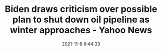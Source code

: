 ---
"title": "Biden draws criticism over possible plan to shut down oil pipeline as winter approaches - Yahoo News"
"date": "2021-11-8 8:44:33"
"feed_name": "GOOGLENEWSINDUSTRIAL"
"feed_website": "https://news.google.com/search?q=industrial%2Bincident&hl=en-US&gl=US&ceid=US:en"
"feed_rss": "https://news.google.com/rss/search?q=industrial%2Bincident&hl=en-US&gl=US&ceid=US:en"
"link": "https://news.yahoo.com/biden-draws-criticism-over-possible-084433433.html"
"source": "{'href': 'https://news.yahoo.com', 'title': 'Yahoo News'}"
"file": "_posts/2021-1-1-bb145dfc43036d1d40693bdcb9906a8a20c4f080.md"
"accident": "0"
"drilling": "0"
"dead": "0"
"injured": "0"
"arrested": "0"
"place": "unknown place"
"where": "unknown site"
"causes": "unknown"
"place_uri": "unknown place"
---